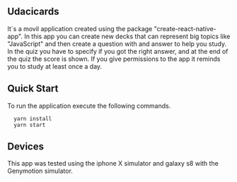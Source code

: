 ## Udacicards

It´s a movil application created using the package "create-react-native-app". In this app you can create new decks that can represent big topics like "JavaScript" and then create a question with and answer to help you study. In the quiz you have to specify if you got the right answer, and at the end of the quiz the score is shown. If you give permissions to the app it reminds you to study at least once a day. 

## Quick Start

To run the application execute the following commands.

```
  yarn install
  yarn start

```

## Devices 

This app was tested using the iphone X simulator and galaxy s8 with the Genymotion simulator. 